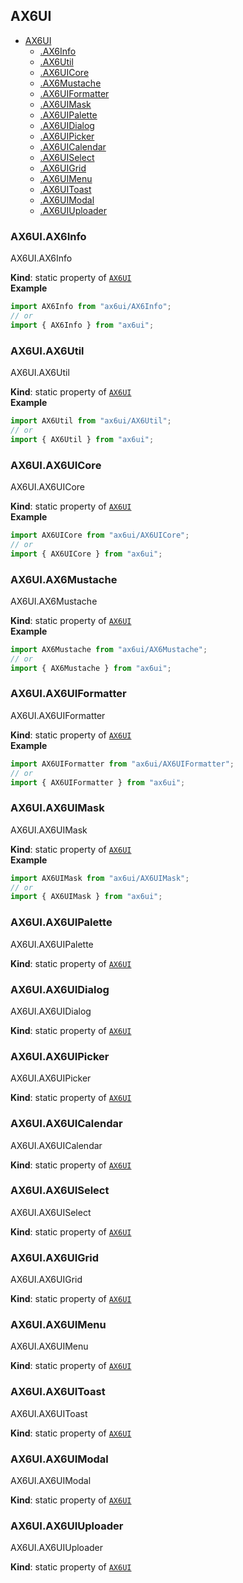 <a name="module_AX6UI"></a>

## AX6UI

* [AX6UI](#module_AX6UI)
    * [.AX6Info](#module_AX6UI.AX6Info)
    * [.AX6Util](#module_AX6UI.AX6Util)
    * [.AX6UICore](#module_AX6UI.AX6UICore)
    * [.AX6Mustache](#module_AX6UI.AX6Mustache)
    * [.AX6UIFormatter](#module_AX6UI.AX6UIFormatter)
    * [.AX6UIMask](#module_AX6UI.AX6UIMask)
    * [.AX6UIPalette](#module_AX6UI.AX6UIPalette)
    * [.AX6UIDialog](#module_AX6UI.AX6UIDialog)
    * [.AX6UIPicker](#module_AX6UI.AX6UIPicker)
    * [.AX6UICalendar](#module_AX6UI.AX6UICalendar)
    * [.AX6UISelect](#module_AX6UI.AX6UISelect)
    * [.AX6UIGrid](#module_AX6UI.AX6UIGrid)
    * [.AX6UIMenu](#module_AX6UI.AX6UIMenu)
    * [.AX6UIToast](#module_AX6UI.AX6UIToast)
    * [.AX6UIModal](#module_AX6UI.AX6UIModal)
    * [.AX6UIUploader](#module_AX6UI.AX6UIUploader)

<a name="module_AX6UI.AX6Info"></a>

### AX6UI.AX6Info
AX6UI.AX6Info

**Kind**: static property of [<code>AX6UI</code>](#module_AX6UI)  
**Example**  
```js
import AX6Info from "ax6ui/AX6Info";
// or
import { AX6Info } from "ax6ui";
```
<a name="module_AX6UI.AX6Util"></a>

### AX6UI.AX6Util
AX6UI.AX6Util

**Kind**: static property of [<code>AX6UI</code>](#module_AX6UI)  
**Example**  
```js
import AX6Util from "ax6ui/AX6Util";
// or
import { AX6Util } from "ax6ui";
```
<a name="module_AX6UI.AX6UICore"></a>

### AX6UI.AX6UICore
AX6UI.AX6UICore

**Kind**: static property of [<code>AX6UI</code>](#module_AX6UI)  
**Example**  
```js
import AX6UICore from "ax6ui/AX6UICore";
// or
import { AX6UICore } from "ax6ui";
```
<a name="module_AX6UI.AX6Mustache"></a>

### AX6UI.AX6Mustache
AX6UI.AX6Mustache

**Kind**: static property of [<code>AX6UI</code>](#module_AX6UI)  
**Example**  
```js
import AX6Mustache from "ax6ui/AX6Mustache";
// or
import { AX6Mustache } from "ax6ui";
```
<a name="module_AX6UI.AX6UIFormatter"></a>

### AX6UI.AX6UIFormatter
AX6UI.AX6UIFormatter

**Kind**: static property of [<code>AX6UI</code>](#module_AX6UI)  
**Example**  
```js
import AX6UIFormatter from "ax6ui/AX6UIFormatter";
// or
import { AX6UIFormatter } from "ax6ui";
```
<a name="module_AX6UI.AX6UIMask"></a>

### AX6UI.AX6UIMask
AX6UI.AX6UIMask

**Kind**: static property of [<code>AX6UI</code>](#module_AX6UI)  
**Example**  
```js
import AX6UIMask from "ax6ui/AX6UIMask";
// or
import { AX6UIMask } from "ax6ui";
```
<a name="module_AX6UI.AX6UIPalette"></a>

### AX6UI.AX6UIPalette
AX6UI.AX6UIPalette

**Kind**: static property of [<code>AX6UI</code>](#module_AX6UI)  
<a name="module_AX6UI.AX6UIDialog"></a>

### AX6UI.AX6UIDialog
AX6UI.AX6UIDialog

**Kind**: static property of [<code>AX6UI</code>](#module_AX6UI)  
<a name="module_AX6UI.AX6UIPicker"></a>

### AX6UI.AX6UIPicker
AX6UI.AX6UIPicker

**Kind**: static property of [<code>AX6UI</code>](#module_AX6UI)  
<a name="module_AX6UI.AX6UICalendar"></a>

### AX6UI.AX6UICalendar
AX6UI.AX6UICalendar

**Kind**: static property of [<code>AX6UI</code>](#module_AX6UI)  
<a name="module_AX6UI.AX6UISelect"></a>

### AX6UI.AX6UISelect
AX6UI.AX6UISelect

**Kind**: static property of [<code>AX6UI</code>](#module_AX6UI)  
<a name="module_AX6UI.AX6UIGrid"></a>

### AX6UI.AX6UIGrid
AX6UI.AX6UIGrid

**Kind**: static property of [<code>AX6UI</code>](#module_AX6UI)  
<a name="module_AX6UI.AX6UIMenu"></a>

### AX6UI.AX6UIMenu
AX6UI.AX6UIMenu

**Kind**: static property of [<code>AX6UI</code>](#module_AX6UI)  
<a name="module_AX6UI.AX6UIToast"></a>

### AX6UI.AX6UIToast
AX6UI.AX6UIToast

**Kind**: static property of [<code>AX6UI</code>](#module_AX6UI)  
<a name="module_AX6UI.AX6UIModal"></a>

### AX6UI.AX6UIModal
AX6UI.AX6UIModal

**Kind**: static property of [<code>AX6UI</code>](#module_AX6UI)  
<a name="module_AX6UI.AX6UIUploader"></a>

### AX6UI.AX6UIUploader
AX6UI.AX6UIUploader

**Kind**: static property of [<code>AX6UI</code>](#module_AX6UI)  
